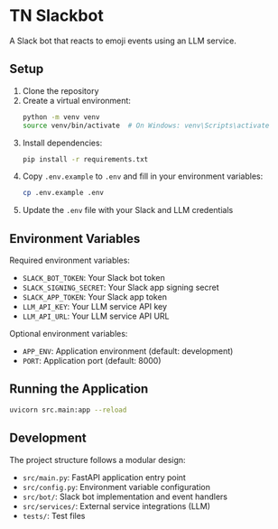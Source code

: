 # TN Slackbot

A Slack bot that reacts to emoji events using an LLM service.

## Setup

1. Clone the repository
2. Create a virtual environment:
   ```bash
   python -m venv venv
   source venv/bin/activate  # On Windows: venv\Scripts\activate
   ```
3. Install dependencies:
   ```bash
   pip install -r requirements.txt
   ```
4. Copy `.env.example` to `.env` and fill in your environment variables:
   ```bash
   cp .env.example .env
   ```
5. Update the `.env` file with your Slack and LLM credentials

## Environment Variables

Required environment variables:

- `SLACK_BOT_TOKEN`: Your Slack bot token
- `SLACK_SIGNING_SECRET`: Your Slack app signing secret
- `SLACK_APP_TOKEN`: Your Slack app token
- `LLM_API_KEY`: Your LLM service API key
- `LLM_API_URL`: Your LLM service API URL

Optional environment variables:

- `APP_ENV`: Application environment (default: development)
- `PORT`: Application port (default: 8000)

## Running the Application

```bash
uvicorn src.main:app --reload
```

## Development

The project structure follows a modular design:

- `src/main.py`: FastAPI application entry point
- `src/config.py`: Environment variable configuration
- `src/bot/`: Slack bot implementation and event handlers
- `src/services/`: External service integrations (LLM)
- `tests/`: Test files
